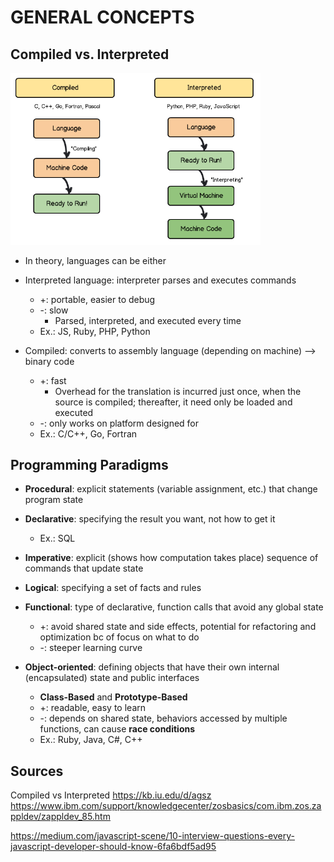 # GENERAL CONCEPTS

## Compiled vs. Interpreted
<img src="./Images/compiledinterpreted.png" width=400px/>

- In theory, languages can be either

- Interpreted language: interpreter parses and executes commands
  - +: portable, easier to debug
  - -: slow
    - Parsed, interpreted, and executed every time
  - Ex.: JS, Ruby, PHP, Python


- Compiled: converts to assembly language (depending on machine) --> binary code
  - +: fast
    - Overhead for the translation is incurred just once, when the source is compiled; thereafter, it need only be loaded and executed
  - -: only works on platform designed for
  - Ex.: C/C++, Go, Fortran

## Programming Paradigms
- **Procedural**: explicit statements (variable assignment, etc.) that change program state
- **Declarative**: specifying the result you want, not how to get it
  - Ex.: SQL


- **Imperative**: explicit (shows how computation takes place) sequence of commands that update state
- **Logical**: specifying a set of facts and rules
- **Functional**: type of declarative, function calls that avoid any global state
  - +: avoid shared state and side effects, potential for refactoring and optimization bc of focus on what to do
  - -: steeper learning curve
- **Object-oriented**: defining objects that have their own internal (encapsulated) state and public interfaces
  - **Class-Based** and **Prototype-Based**
  - +: readable, easy to learn
  - -: depends on shared state, behaviors accessed by multiple functions, can cause **race conditions**
  - Ex.: Ruby, Java, C#, C++

## Sources
Compiled vs Interpreted
https://kb.iu.edu/d/agsz
https://www.ibm.com/support/knowledgecenter/zosbasics/com.ibm.zos.zappldev/zappldev_85.htm

https://medium.com/javascript-scene/10-interview-questions-every-javascript-developer-should-know-6fa6bdf5ad95
